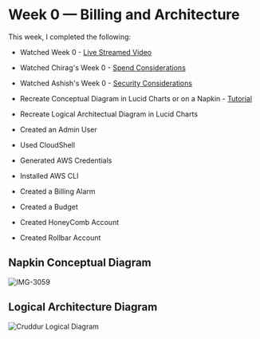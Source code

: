 # Week 0 — Billing and Architecture

This week, I completed the following:
-   Watched Week 0 - [Live Streamed Video](https://www.youtube.com/watch?v=SG8blanhAOg&list=PLBfufR7vyJJ7k25byhRXJldB5AiwgNnWv&index=12)
-   Watched Chirag's Week 0 - [Spend Considerations](https://www.youtube.com/watch?v=OVw3RrlP-sI&list=PLBfufR7vyJJ7k25byhRXJldB5AiwgNnWv&index=13)
-   Watched Ashish's Week 0 - [Security Considerations](https://www.youtube.com/watch?v=4EMWBYVggQI&list=PLBfufR7vyJJ7k25byhRXJldB5AiwgNnWv&index=15)
-   Recreate Conceptual Diagram in Lucid Charts or on a Napkin - [Tutorial](https://www.youtube.com/watch?v=K6FDrI_tz0k&list=PLBfufR7vyJJ7k25byhRXJldB5AiwgNnWv&index=17)
   
-   Recreate Logical Architectual Diagram in Lucid Charts
-   Created an Admin User
-   Used CloudShell
-   Generated AWS Credentials
-   Installed AWS CLI
-   Created a Billing Alarm
-   Created a Budget 
-   Created HoneyComb Account
-   Created Rollbar Account
   
## Napkin Conceptual Diagram
![IMG-3059](https://user-images.githubusercontent.com/47094201/222934606-e1edc139-1667-41b4-b042-4901bd8dfb64.jpg)


## Logical Architecture Diagram
![Cruddur Logical Diagram](https://user-images.githubusercontent.com/47094201/222935082-0c23a621-25ef-4c2a-97c8-ec806111bf79.png)


